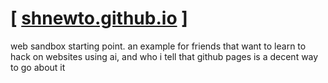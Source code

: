 # [ [shnewto.github.io](https://shnewto.github.io) ]

web sandbox starting point. an example for friends that want to learn to hack on websites using ai, and who i tell that github pages is a decent way to go about it


